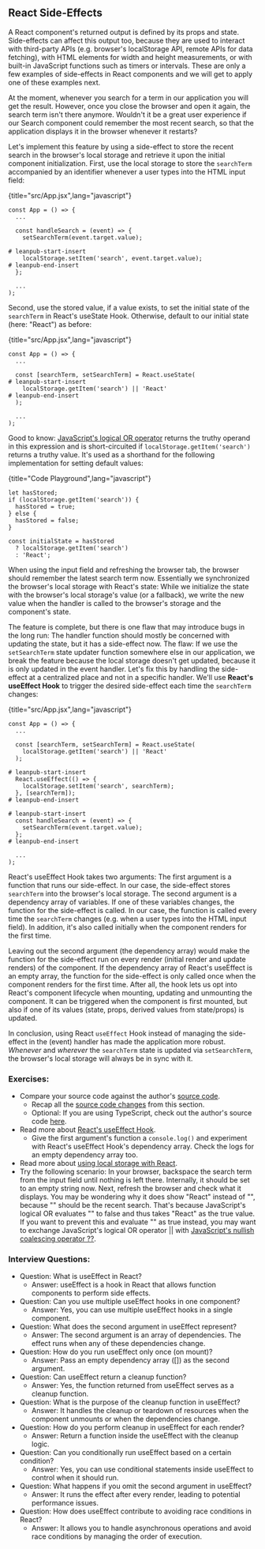 ## React Side-Effects

A React component's returned output is defined by its props and state. Side-effects can affect this output too, because they are used to interact with third-party APIs (e.g. browser's localStorage API, remote APIs for data fetching), with HTML elements for width and height measurements, or with built-in JavaScript functions such as timers or intervals. These are only a few examples of side-effects in React components and we will get to apply one of these examples next.

At the moment, whenever you search for a term in our application you will get the result. However, once you close the browser and open it again, the search term isn't there anymore. Wouldn't it be a great user experience if our Search component could remember the most recent search, so that the application displays it in the browser whenever it restarts?

Let's implement this feature by using a side-effect to store the recent search in the browser's local storage and retrieve it upon the initial component initialization. First, use the local storage to store the `searchTerm` accompanied by an identifier whenever a user types into the HTML input field:

{title="src/App.jsx",lang="javascript"}
~~~~~~~
const App = () => {
  ...

  const handleSearch = (event) => {
    setSearchTerm(event.target.value);

# leanpub-start-insert
    localStorage.setItem('search', event.target.value);
# leanpub-end-insert
  };

  ...
);
~~~~~~~

Second, use the stored value, if a value exists, to set the initial state of the `searchTerm` in React's useState Hook. Otherwise, default to our initial state (here: "React") as before:

{title="src/App.jsx",lang="javascript"}
~~~~~~~
const App = () => {
  ...

  const [searchTerm, setSearchTerm] = React.useState(
# leanpub-start-insert
    localStorage.getItem('search') || 'React'
# leanpub-end-insert
  );

  ...
);
~~~~~~~

Good to know: [JavaScript's logical OR operator](https://mzl.la/3aXxryd) returns the truthy operand in this expression and is short-circuited if `localStorage.getItem('search')` returns a truthy value. It's used as a shorthand for the following implementation for setting default values:

{title="Code Playground",lang="javascript"}
~~~~~~~
let hasStored;
if (localStorage.getItem('search')) {
  hasStored = true;
} else {
  hasStored = false;
}

const initialState = hasStored
  ? localStorage.getItem('search')
  : 'React';
~~~~~~~

When using the input field and refreshing the browser tab, the browser should remember the latest search term now. Essentially we synchronized the browser's local storage with React's state: While we initialize the state with the browser's local storage's value (or a fallback), we write the new value  when the handler is called to the browser's storage and the component's state.

The feature is complete, but there is one flaw that may introduce bugs in the long run: The handler function should mostly be concerned with updating the state, but it has a side-effect now. The flaw: If we use the `setSearchTerm` state updater function somewhere else in our application, we break the feature because the local storage doesn't get updated, because it is only updated in the event handler. Let's fix this by handling the side-effect at a centralized place and not in a specific handler. We'll use **React's useEffect Hook** to trigger the desired side-effect each time the `searchTerm` changes:

{title="src/App.jsx",lang="javascript"}
~~~~~~~
const App = () => {
  ...

  const [searchTerm, setSearchTerm] = React.useState(
    localStorage.getItem('search') || 'React'
  );

# leanpub-start-insert
  React.useEffect(() => {
    localStorage.setItem('search', searchTerm);
  }, [searchTerm]);
# leanpub-end-insert

# leanpub-start-insert
  const handleSearch = (event) => {
    setSearchTerm(event.target.value);
  };
# leanpub-end-insert

  ...
);
~~~~~~~

React's useEffect Hook takes two arguments: The first argument is a function that runs our side-effect. In our case, the side-effect stores `searchTerm` into the browser's local storage. The second argument is a dependency array of variables. If one of these variables changes, the function for the side-effect is called. In our case, the function is called every time the `searchTerm` changes (e.g. when a user types into the HTML input field). In addition, it's also called initially when the component renders for the first time.

Leaving out the second argument (the dependency array) would make the function for the side-effect run on every render (initial render and update renders) of the component. If the dependency array of React's useEffect is an empty array, the function for the side-effect is only called once when the component renders for the first time. After all, the hook lets us opt into React's component lifecycle when mounting, updating and unmounting the component. It can be triggered when the component is first mounted, but also if one of its values (state, props, derived values from state/props) is updated.

In conclusion, using React `useEffect` Hook instead of managing the side-effect in the (event) handler has made the application more robust. *Whenever* and *wherever* the `searchTerm` state is updated via `setSearchTerm`, the browser's local storage will always be in sync with it.

### Exercises:

* Compare your source code against the author's [source code](https://tinyurl.com/3m7dzk4f).
  * Recap all the [source code changes](https://tinyurl.com/56rcmthz) from this section.
  * Optional: If you are using TypeScript, check out the author's source code [here](https://bit.ly/3HKAv0Y).
* Read more about [React's useEffect Hook](https://www.robinwieruch.de/react-useeffect-hook/).
  * Give the first argument's function a `console.log()` and experiment with React's useEffect Hook's dependency array. Check the logs for an empty dependency array too.
* Read more about [using local storage with React](https://www.robinwieruch.de/local-storage-react/).
* Try the following scenario: In your browser, backspace the search term from the input field until nothing is left there. Internally, it should be set to an empty string now. Next, refresh the browser and check what it displays. You may be wondering why it does show "React" instead of "", because "" should be the recent search. That's because JavaScript's logical OR evaluates "" to false and thus takes "React" as the true value. If you want to prevent this and evaluate "" as true instead, you may want to exchange JavaScript's logical OR operator || with [JavaScript's nullish coalescing operator ??](https://mzl.la/2Z4bsU4).

### Interview Questions:

* Question: What is useEffect in React?
  * Answer: useEffect is a hook in React that allows function components to perform side effects.
* Question: Can you use multiple useEffect hooks in one component?
  * Answer: Yes, you can use multiple useEffect hooks in a single component.
* Question: What does the second argument in useEffect represent?
  * Answer: The second argument is an array of dependencies. The effect runs when any of these dependencies change.
* Question: How do you run useEffect only once (on mount)?
  * Answer: Pass an empty dependency array ([]) as the second argument.
* Question: Can useEffect return a cleanup function?
  * Answer: Yes, the function returned from useEffect serves as a cleanup function.
* Question: What is the purpose of the cleanup function in useEffect?
  * Answer: It handles the cleanup or teardown of resources when the component unmounts or when the dependencies change.
* Question: How do you perform cleanup in useEffect for each render?
  * Answer: Return a function inside the useEffect with the cleanup logic.
* Question: Can you conditionally run useEffect based on a certain condition?
  * Answer: Yes, you can use conditional statements inside useEffect to control when it should run.
* Question: What happens if you omit the second argument in useEffect?
  * Answer: It runs the effect after every render, leading to potential performance issues.
* Question: How does useEffect contribute to avoiding race conditions in React?
  * Answer: It allows you to handle asynchronous operations and avoid race conditions by managing the order of execution.